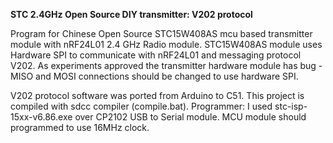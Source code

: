 <b>STC 2.4GHz Open Source DIY transmitter: V202 protocol</b>

Program for Chinese Open Source STC15W408AS mcu based transmitter module with nRF24L01 2.4 GHz Radio module.
STC15W408AS module uses Hardware SPI to communicate with nRF24L01 and messaging protocol V202.
As experiments approved the transmitter hardware module has bug - MISO and MOSI connections should be changed to use hardware SPI.

V202 protocol software was ported from Arduino to C51. This project is compiled with sdcc compiler (compile.bat).
Programmer: I used stc-isp-15xx-v6.86.exe over CP2102 USB to Serial module. MCU module should programmed to use 16MHz clock.
